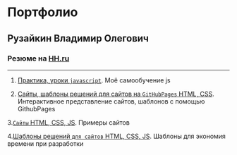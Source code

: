 # Портфолио
## Рузайкин Владимир Олегович
### Резюме на [HH.ru](https://hh.ru/resume/3999d9ddff064a9a120039ed1f70336e62516d)
--------

1. [Практика, уроки `javascript`](https://github.com/Garfildus/js-practice). Моё самообучение js

2. [Сайты, шаблоны решений для сайтов на `GitHubPages` HTML, CSS](https://github.com/Garfildus/TemplateGitPages).
Интерактивное представление сайтов, шаблонов с помощью GithubPages

  3.[`Сайты` HTML, CSS, JS](https://github.com/Garfildus/Sites). Примеры сайтов

  4.[Шаблоны решений `для сайтов` HTML, CSS, JS](https://github.com/Garfildus/TemplateForWeb). Шаблоны для экономия времени при разработки
